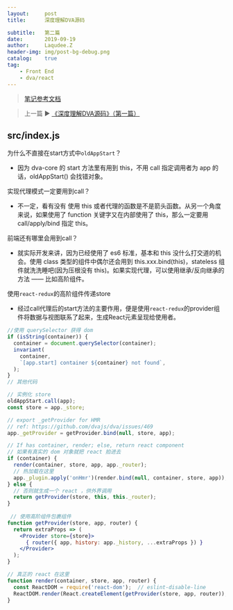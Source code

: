 ```yaml
---
layout:     post
title:      深度理解DVA源码

subtitle:   第二篇
date:       2019-09-19
author:     Laqudee.Z
header-img: img/post-bg-debug.png
catalog:    true
tag:
    - Front End
    - dva/react
---
```

 
> [笔记参考文档](https://dvajs.com/guide/source-code-explore.html#src-index-js-2)

> 上一篇 ▶️ [《深度理解DVA源码》（第一篇）](https://zhaoylong.github.io/2019/09/16/%E6%B7%B1%E5%BA%A6%E7%90%86%E8%A7%A3DVA%E6%BA%90%E7%A0%81/)

## src/index.js
为什么不直接在start方式中```oldAppStart```？  
- 因为 dva-core 的 start 方法里有用到 this，不用 call 指定调用者为 app 的话，oldAppStart() 会找错对象。

实现代理模式一定要用到call？
- 不一定，看有没有 使用 this 或者代理的函数是不是箭头函数。从另一个角度来说，如果使用了 function 关键字又在内部使用了 this，那么一定要用 call/apply/bind 指定 this。

前端还有哪里会用到call？
- 就实际开发来讲，因为已经使用了 es6 标准，基本和 this 没什么打交道的机会。使用 class 类型的组件中偶尔还会用到 this.xxx.bind(this)，stateless 组件就洗洗睡吧(因为压根没有 this)。如果实现代理，可以使用继承/反向继承的方法 —— 比如高阶组件。

使用```react-redux```的高阶组件传递store
- 经过call代理后的start方法的主要作用，便是使用```react-redux```的provider组件将数据与视图联系了起来，生成React元素呈现给使用者。    
```jsx
//使用 querySelector 获得 dom
if (isString(container)) {
  container = document.querySelector(container);
  invariant(
    container,
    `[app.start] container ${container} not found`,
  );
}
// 其他代码

// 实例化 store
oldAppStart.call(app); 
const store = app._store;

// export _getProvider for HMR
// ref: https://github.com/dvajs/dva/issues/469
app._getProvider = getProvider.bind(null, store, app);

// If has container, render; else, return react component
// 如果有真实的 dom 对象就把 react 拍进去
if (container) {
  render(container, store, app, app._router);
  // 热加载在这里
  app._plugin.apply('onHmr')(render.bind(null, container, store, app));
} else {
  // 否则就生成一个 react ，供外界调用
  return getProvider(store, this, this._router);
}
  
 // 使用高阶组件包裹组件
function getProvider(store, app, router) {
  return extraProps => (
    <Provider store={store}>
      { router({ app, history: app._history, ...extraProps }) }
    </Provider>
  );
}

// 真正的 react 在这里
function render(container, store, app, router) {
  const ReactDOM = require('react-dom');  // eslint-disable-line
  ReactDOM.render(React.createElement(getProvider(store, app, router)), container);
}
```